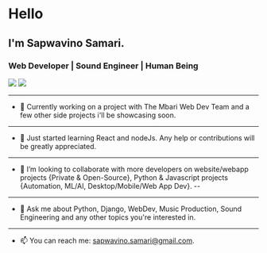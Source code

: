 # Hello

## I'm Sapwavino Samari.  

### Web Developer | Sound Engineer | Human Being

<img src="https://github-readme-stats.vercel.app/api?username=vinosamari&show_icons=true&theme=synthwave"> 

<img src="https://github-readme-stats.vercel.app/api/top-langs/?username=vinosamari">

---
- 🔭 Currently working on a project with The Mbari Web Dev Team and a few other side projects i'll be showcasing soon.
---
- 🌱 Just started learning React and nodeJs. Any help or contributions will be greatly appreciated.
---
- 👯 I’m looking to collaborate with more developers on website/webapp projects {Private & Open-Source}, Python & Javascript projects {Automation, ML/AI, Desktop/Mobile/Web App Dev}.
--
---
- 💬 Ask me about Python, Django, WebDev, Music Production, Sound Engineering and any other topics you're interested in.
---
- 📫 You can reach me: [sapwavino.samari@gmail.com](url).
